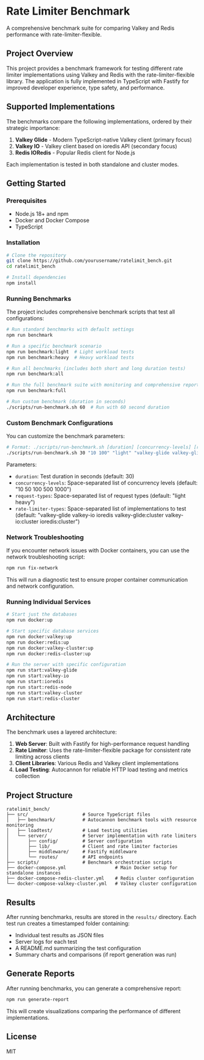 # Rate Limiter Benchmark

A comprehensive benchmark suite for comparing Valkey and Redis performance with rate-limiter-flexible.

## Project Overview

This project provides a benchmark framework for testing different rate limiter implementations using Valkey and Redis with the rate-limiter-flexible library. The application is fully implemented in TypeScript with Fastify for improved developer experience, type safety, and performance.

## Supported Implementations

The benchmarks compare the following implementations, ordered by their strategic importance:

1. **Valkey Glide** - Modern TypeScript-native Valkey client (primary focus)
2. **Valkey IO** - Valkey client based on ioredis API (secondary focus)
3. **Redis IORedis** - Popular Redis client for Node.js

Each implementation is tested in both standalone and cluster modes.

## Getting Started

### Prerequisites

- Node.js 18+ and npm
- Docker and Docker Compose
- TypeScript

### Installation

```bash
# Clone the repository
git clone https://github.com/yourusername/ratelimit_bench.git
cd ratelimit_bench

# Install dependencies
npm install
```

### Running Benchmarks

The project includes comprehensive benchmark scripts that test all configurations:

```bash
# Run standard benchmarks with default settings
npm run benchmark

# Run a specific benchmark scenario
npm run benchmark:light  # Light workload tests
npm run benchmark:heavy  # Heavy workload tests

# Run all benchmarks (includes both short and long duration tests)
npm run benchmark:all

# Run the full benchmark suite with monitoring and comprehensive reports
npm run benchmark:full

# Run custom benchmark (duration in seconds)
./scripts/run-benchmark.sh 60  # Run with 60 second duration
```

### Custom Benchmark Configurations

You can customize the benchmark parameters:

```bash
# Format: ./scripts/run-benchmark.sh [duration] [concurrency-levels] [request-types] [rate-limiter-types]
./scripts/run-benchmark.sh 30 "10 100" "light" "valkey-glide valkey-glide:cluster"
```

Parameters:

- `duration`: Test duration in seconds (default: 30)
- `concurrency-levels`: Space-separated list of concurrency levels (default: "10 50 100 500 1000")
- `request-types`: Space-separated list of request types (default: "light heavy")
- `rate-limiter-types`: Space-separated list of implementations to test (default: "valkey-glide valkey-io ioredis valkey-glide:cluster valkey-io:cluster ioredis:cluster")

### Network Troubleshooting

If you encounter network issues with Docker containers, you can use the network troubleshooting script:

```bash
npm run fix-network
```

This will run a diagnostic test to ensure proper container communication and network configuration.

### Running Individual Services

```bash
# Start just the databases
npm run docker:up

# Start specific database services
npm run docker:valkey:up
npm run docker:redis:up
npm run docker:valkey-cluster:up
npm run docker:redis-cluster:up

# Run the server with specific configuration
npm run start:valkey-glide
npm run start:valkey-io
npm run start:ioredis
npm run start:redis-node
npm run start:valkey-cluster
npm run start:redis-cluster
```

## Architecture

The benchmark uses a layered architecture:

1. **Web Server**: Built with Fastify for high-performance request handling
2. **Rate Limiter**: Uses the rate-limiter-flexible package for consistent rate limiting across clients
3. **Client Libraries**: Various Redis and Valkey client implementations
4. **Load Testing**: Autocannon for reliable HTTP load testing and metrics collection

## Project Structure

```
ratelimit_bench/
├── src/                    # Source TypeScript files
│   ├── benchmark/          # Autocannon benchmark tools with resource monitoring
│   ├── loadtest/           # Load testing utilities
│   └── server/             # Server implementation with rate limiters
│       ├── config/         # Server configuration
│       ├── lib/            # Client and rate limiter factories
│       ├── middleware/     # Fastify middleware
│       └── routes/         # API endpoints
├── scripts/                # Benchmark orchestration scripts
├── docker-compose.yml                  # Main Docker setup for standalone instances
├── docker-compose-redis-cluster.yml    # Redis cluster configuration
└── docker-compose-valkey-cluster.yml   # Valkey cluster configuration
```

## Results

After running benchmarks, results are stored in the `results/` directory. Each test run creates a timestamped folder containing:

- Individual test results as JSON files
- Server logs for each test
- A README.md summarizing the test configuration
- Summary charts and comparisons (if report generation was run)

## Generate Reports

After running benchmarks, you can generate a comprehensive report:

```bash
npm run generate-report
```

This will create visualizations comparing the performance of different implementations.

## License

MIT
